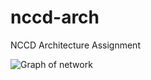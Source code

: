 # nccd-arch

NCCD Architecture Assignment

![Graph of network](https://github.com/radams15/nccd-arch/releases/download/latest/graph.png)
